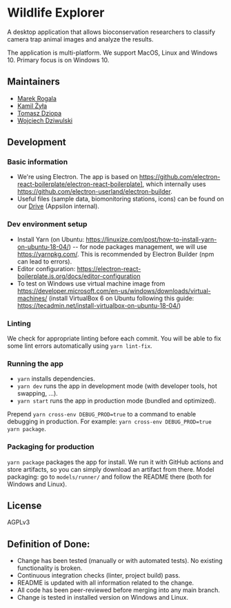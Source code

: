 # Wildlife Explorer

A desktop application that allows bioconservation researchers to classify camera trap animal images and analyze the results.

The application is multi-platform. We support MacOS, Linux and Windows 10. Primary focus is on Windows 10.

## Maintainers

- [Marek Rogala](https://github.com/marekrogala)
- [Kamil Żyła](https://github.com/kamilzyla)
- [Tomasz Dziopa](https://github.com/tomecki)
- [Wojciech Dziwulski](https://github.com/wojdziw)

## Development

### Basic information

- We're using Electron. The app is based on https://github.com/electron-react-boilerplate/electron-react-boilerplate], which internally uses https://github.com/electron-userland/electron-builder.
- Useful files (sample data, biomonitoring stations, icons) can be found on our [Drive](https://drive.google.com/drive/folders/1eQWuf5WCT429xogQ2HiZqapehvweAtxP) (Appsilon internal).

### Dev environment setup

- Install Yarn (on Ubuntu: https://linuxize.com/post/how-to-install-yarn-on-ubuntu-18-04/) -- for node packages management, we will use https://yarnpkg.com/. This is recommended by Electron Builder (npm can lead to errors).
- Editor configuration: https://electron-react-boilerplate.js.org/docs/editor-configuration
- To test on Windows use virtual machine image from https://developer.microsoft.com/en-us/windows/downloads/virtual-machines/ (install VirtualBox 6 on Ubuntu following this guide: https://tecadmin.net/install-virtualbox-on-ubuntu-18-04/)

### Linting

We check for appropriate linting before each commit. You will be able to fix some lint errors automatically using `yarn lint-fix`.

### Running the app

- `yarn` installs dependencies.
- `yarn dev` runs the app in development mode (with developer tools, hot swapping, ...).
- `yarn start` runs the app in production mode (bundled and optimized).

Prepend `yarn cross-env DEBUG_PROD=true` to a command to enable debugging in production.
For example: `yarn cross-env DEBUG_PROD=true yarn package`.

### Packaging for production

`yarn package` packages the app for install. We run it with GitHub actions and store artifacts, so you can simply download an artifact from there.
Model packaging: go to `models/runner/` and follow the README there (both for Windows and Linux).

## License

AGPLv3

## Definition of Done:

- Change has been tested (manually or with automated tests). No existing functionality is broken.
- Continuous integration checks (linter, project build) pass.
- README is updated with all information related to the change.
- All code has been peer-reviewed before merging into any main branch.
- Change is tested in installed version on Windows and Linux.
